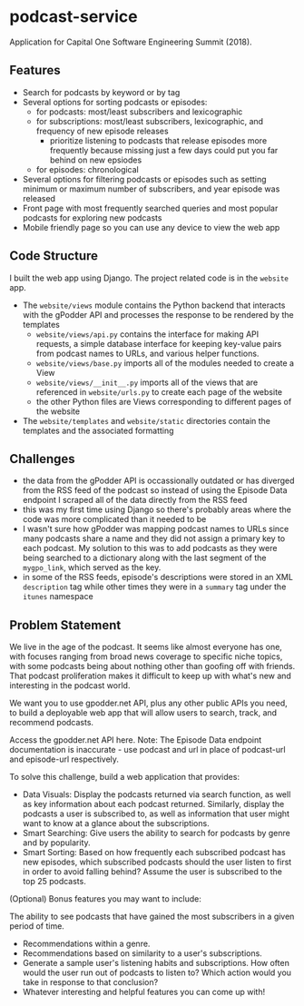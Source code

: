 # podcast-service

Application for Capital One Software Engineering Summit (2018).

## Features
- Search for podcasts by keyword or by tag
- Several options for sorting podcasts or episodes:
    - for podcasts: most/least subscribers and lexicographic
    - for subscriptions: most/least subscribers, lexicographic, and frequency of new episode releases
        - prioritize listening to podcasts that release episodes more frequently because missing just a few days could put you far behind on new epsiodes
    - for episodes: chronological
- Several options for filtering podcasts or episodes such as setting minimum or maximum number of subscribers, and year episode was released
- Front page with most frequently searched queries and most popular podcasts for exploring new podcasts
- Mobile friendly page so you can use any device to view the web app

## Code Structure

I built the web app using Django. The project related code is in the `website` app. 

- The `website/views` module contains the Python backend that interacts with the gPodder API and processes the response to be rendered by the templates
    - `website/views/api.py` contains the interface for making API requests, a simple database interface for keeping key-value pairs from podcast names to URLs, and various helper functions.
    - `website/views/base.py` imports all of the modules needed to create a View
    - `website/views/__init__.py` imports all of the views that are referenced in `website/urls.py` to create each page of the website
    - the other Python files are Views corresponding to different pages of the website
- The `website/templates` and `website/static` directories contain the templates and the associated formatting

## Challenges
- the data from the gPodder API is occassionally outdated or has diverged from the RSS feed of the podcast so instead of using the Episode Data endpoint I scraped all of the data directly from the RSS feed
- this was my first time using Django so there's probably areas where the code was more complicated than it needed to be
- I wasn't sure how gPodder was mapping podcast names to URLs since many podcasts share a name and they did not assign a primary key to each podcast. My solution to this was to add podcasts as they were being searched to a dictionary along with the last segment of the `mygpo_link`, which served as the key.
- in some of the RSS feeds, episode's descriptions were stored in an XML `description` tag while other times they were in a `summary` tag under the `itunes` namespace

## Problem Statement
We live in the age of the podcast. It seems like almost everyone has one, with focuses ranging from broad news coverage to specific niche topics, with some podcasts being about nothing other than goofing off with friends. That podcast proliferation makes it difficult to keep up with what's new and interesting in the podcast world.

We want you to use gpodder.net API, plus any other public APIs you need, to build a deployable web app that will allow users to search, track, and recommend podcasts. 

Access the gpodder.net API here. Note: The Episode Data endpoint documentation is inaccurate - use podcast and url in place of podcast-url and episode-url respectively.

To solve this challenge, build a web application that provides:

- Data Visuals: Display the podcasts returned via search function, as well as key information about each podcast returned. Similarly, display the podcasts a user is subscribed to, as well as information that user might want to know at a glance about the subscriptions.
- Smart Searching: Give users the ability to search for podcasts by genre and by popularity.
- Smart Sorting: Based on how frequently each subscribed podcast has new episodes, which subscribed podcasts should the user listen to first in order to avoid falling behind? Assume the user is subscribed to the top 25 podcasts.

(Optional) Bonus features you may want to include:

The ability to see podcasts that have gained the most subscribers in a given period of time.
- Recommendations within a genre.
- Recommendations based on similarity to a user's subscriptions.
- Generate a sample user's listening habits and subscriptions. How often 
would the user run out of podcasts to listen to? Which action would you take in response to that conclusion?
- Whatever interesting and helpful features you can come up with!
